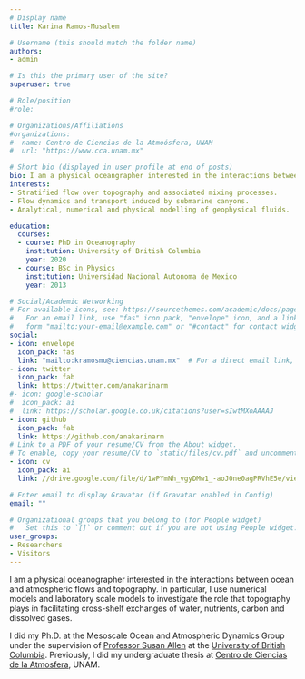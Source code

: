```yaml
---
# Display name
title: Karina Ramos-Musalem

# Username (this should match the folder name)
authors:
- admin

# Is this the primary user of the site?
superuser: true

# Role/position
#role: 

# Organizations/Affiliations
#organizations:
#- name: Centro de Ciencias de la Atmoósfera, UNAM
#  url: "https://www.cca.unam.mx"

# Short bio (displayed in user profile at end of posts)
bio: I am a physical oceangrapher interested in the interactions between flow and topography.
interests:
- Stratified flow over topography and associated mixing processes.
- Flow dynamics and transport induced by submarine canyons.
- Analytical, numerical and physical modelling of geophysical fluids.

education:
  courses:
  - course: PhD in Oceanography
    institution: University of British Columbia
    year: 2020
  - course: BSc in Physics 
    institution: Universidad Nacional Autonoma de Mexico
    year: 2013

# Social/Academic Networking
# For available icons, see: https://sourcethemes.com/academic/docs/page-builder/#icons
#   For an email link, use "fas" icon pack, "envelope" icon, and a link in the
#   form "mailto:your-email@example.com" or "#contact" for contact widget.
social:
- icon: envelope
  icon_pack: fas
  link: "mailto:kramosmu@ciencias.unam.mx"  # For a direct email link, use "mailto:kramosmu@eoas.ubc.ca".
- icon: twitter
  icon_pack: fab
  link: https://twitter.com/anakarinarm
#- icon: google-scholar
#  icon_pack: ai
#  link: https://scholar.google.co.uk/citations?user=sIwtMXoAAAAJ
- icon: github
  icon_pack: fab
  link: https://github.com/anakarinarm
# Link to a PDF of your resume/CV from the About widget.
# To enable, copy your resume/CV to `static/files/cv.pdf` and uncomment the lines below.
- icon: cv
  icon_pack: ai
  link: //drive.google.com/file/d/1wPYmNh_vgyDMw1_-aoJ0ne0agPRVhE5e/view?usp=sharing

# Enter email to display Gravatar (if Gravatar enabled in Config)
email: ""

# Organizational groups that you belong to (for People widget)
#   Set this to `[]` or comment out if you are not using People widget.
user_groups:
- Researchers
- Visitors
---
```


I am a physical oceanographer interested in the interactions between ocean and atmospheric flows and topography. In particular, I use numerical models and laboratory scale models to investigate the role that topography plays in facilitating cross-shelf exchanges of water, nutrients, carbon and dissolved gases.

 I did my Ph.D. at the Mesoscale Ocean and Atmospheric Dynamics Group under the supervision of [Professor Susan Allen](https://www.eoas.ubc.ca/~sallen/) at the [University of British Columbia](https://www.eoas.ubc.ca/). Previously, I did my undergraduate thesis at [Centro de Ciencias de la Atmosfera](https://www.atmosfera.unam.mx/), UNAM.
